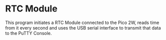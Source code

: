 # RTC Module

This program initiates a RTC Module connected to the Pico 2W, reads time from it every second and uses the USB serial interface to transmit that data to the PuTTY Console.